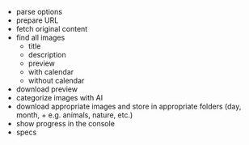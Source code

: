 - parse options
- prepare URL
- fetch original content
- find all images
  - title
  - description
  - preview
  - with calendar
  - without calendar
- download preview
- categorize images with AI
- download appropriate images and store in appropriate folders (day, month, + e.g. animals, nature, etc.)
- show progress in the console
- specs
